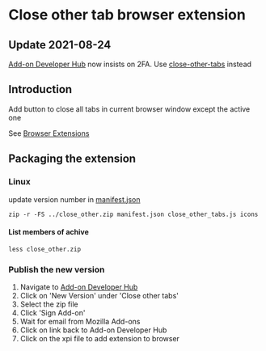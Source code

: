 # Close other tab browser extension
## Update 2021-08-24
[Add-on Developer Hub](https://addons.mozilla.org/en-US/developers/addon) now insists on 2FA. Use [close-other-tabs](https://addons.mozilla.org/en-US/firefox/addon/close-other-tabs-menu/) instead
## Introduction
Add button to close all tabs in current browser window except the active one

See [Browser Extensions](https://developer.mozilla.org/en-US/docs/Mozilla/Add-ons/WebExtensions)
## Packaging the extension
### Linux
update version number in [manifest.json](manifest.json)

    zip -r -FS ../close_other.zip manifest.json close_other_tabs.js icons
#### List members of achive
    less close_other.zip
### Publish the new version
1. Navigate to [Add-on Developer Hub](https://addons.mozilla.org/en-US/developers/addon)
2. Click on 'New Version' under 'Close other tabs'
3. Select the zip file
4. Click 'Sign Add-on'
5. Wait for email from Mozilla Add-ons
6. Click on link back to Add-on Developer Hub
7. Click on the xpi file to add extension to browser

